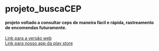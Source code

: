 # projeto_buscaCEP
<h4>projeto voltado a consultar ceps de maneira fácil e rápida, rastreamento de encomendas futuramente.</h4>
<div>
 <a href="https://marcos-vinicius9.github.io/projeto_buscaCEP/">Link para a versão web </a>
</div>
<div>
 <a href="https://play.google.com/store/apps/details?id=com.buscadorcep.app">Link para nosso app da play store </a>
</div>
<img src = "https://www.imagemhost.com.br/images/2021/02/22/busca-cep.png" alt="">
<img src = "https://www.imagemhost.com.br/images/2021/02/22/busca.jpg" alt="">


